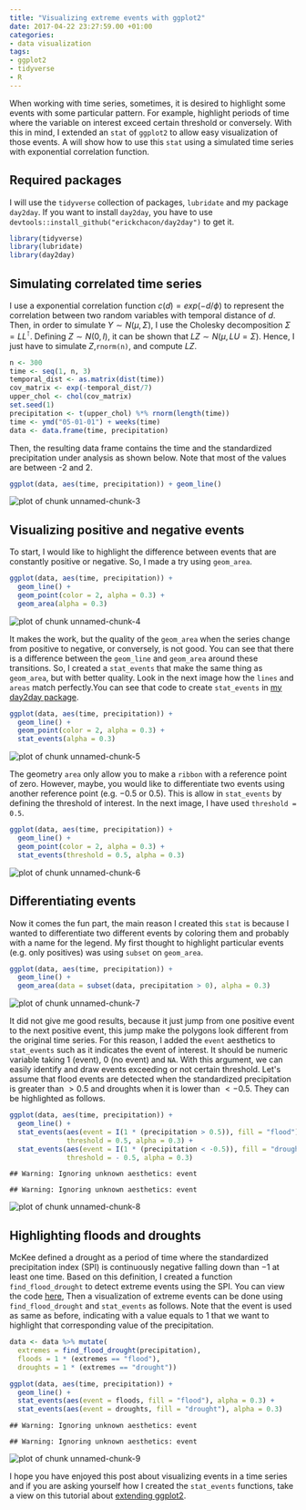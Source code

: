 ```yaml
---
title: "Visualizing extreme events with ggplot2"
date: 2017-04-22 23:27:59.00 +01:00
categories:
- data visualization
tags:
- ggplot2
- tidyverse
- R
---
```



When working with time series, sometimes, it is desired to highlight some events with some particular pattern. For example, highlight periods of time where the variable on interest exceed certain threshold or conversely. With this in mind, I extended an `stat` of `ggplot2` to allow easy visualization of those events. A will show how to use this `stat` using a simulated time series with exponential correlation function.

## Required packages

I will use the `tidyverse` collection of packages, `lubridate` and my package `day2day`. If you want to install `day2day`, you have to use `devtools::install_github("erickchacon/day2day")` to get it.


```r
library(tidyverse)
library(lubridate)
library(day2day)
```

## Simulating correlated time series

I use a exponential correlation function $c(d) = exp(-d/\phi)$ to represent the correlation between two random variables with temporal distance of $d$. Then, in order to simulate $Y \sim N(\mu, \Sigma)$, I use the Cholesky decomposition $\Sigma = LL^\intercal$. Defining $Z \sim N(0, I)$, it can be shown that $LZ \sim N(\mu, LU = \Sigma)$. Hence, I just have to simulate $Z$,`rnorm(n)`, and compute $LZ$.


```r
n <- 300
time <- seq(1, n, 3)
temporal_dist <- as.matrix(dist(time))
cov_matrix <- exp(-temporal_dist/7)
upper_chol <- chol(cov_matrix)
set.seed(1)
precipitation <- t(upper_chol) %*% rnorm(length(time))
time <- ymd("05-01-01") + weeks(time)
data <- data.frame(time, precipitation)
```

Then, the resulting data frame contains the time and the standardized precipitation under analysis as shown below. Note that most of the values are between -2 and 2.


```r
ggplot(data, aes(time, precipitation)) + geom_line()
```

![plot of chunk unnamed-chunk-3]({{site.baseurl}}/assets/images/2017-04-22-visualizing-extremes-unnamed-chunk-3-1.png)

## Visualizing positive and negative events

To start, I would like to highlight the difference between events that are constantly positive or negative. So, I made a try using `geom_area`.


```r
ggplot(data, aes(time, precipitation)) +
  geom_line() +
  geom_point(color = 2, alpha = 0.3) +
  geom_area(alpha = 0.3)
```

![plot of chunk unnamed-chunk-4]({{site.baseurl}}/assets/images/2017-04-22-visualizing-extremes-unnamed-chunk-4-1.png)

It makes the work, but the quality of the `geom_area` when the series change from positive to negative, or conversely, is not good. You can see that there is a difference between the `geom_line` and `geom_area` around these transitions. So, I created a `stat_events` that make the same thing as `geom_area`, but with better quality. Look in the next image how the `lines` and `areas` match perfectly.You can see that code to create `stat_events` in [my day2day package](https://github.com/ErickChacon/day2day/blob/5967cb0daa4e1237d6bcf73a0c3406e33bcf08f3/R/gg-adds.R#L143-L192).



```r
ggplot(data, aes(time, precipitation)) +
  geom_line() +
  geom_point(color = 2, alpha = 0.3) +
  stat_events(alpha = 0.3)
```

![plot of chunk unnamed-chunk-5]({{site.baseurl}}/assets/images/2017-04-22-visualizing-extremes-unnamed-chunk-5-1.png)

The geometry `area` only allow you to make a `ribbon` with a reference point of zero. However, maybe, you would like to differentiate two events using another reference point (e.g. $-0.5$ or $0.5$). This is allow in `stat_events` by defining the threshold of interest. In the next image, I have used `threshold = 0.5`.


```r
ggplot(data, aes(time, precipitation)) +
  geom_line() +
  geom_point(color = 2, alpha = 0.3) +
  stat_events(threshold = 0.5, alpha = 0.3)
```

![plot of chunk unnamed-chunk-6]({{site.baseurl}}/assets/images/2017-04-22-visualizing-extremes-unnamed-chunk-6-1.png)

## Differentiating events

Now it comes the fun part, the main reason I created this `stat` is because I wanted to differentiate two different events by coloring them and probably with a name for the legend. My first thought to highlight particular events (e.g. only positives) was using `subset` on `geom_area`.


```r
ggplot(data, aes(time, precipitation)) +
  geom_line() +
  geom_area(data = subset(data, precipitation > 0), alpha = 0.3)
```

![plot of chunk unnamed-chunk-7]({{site.baseurl}}/assets/images/2017-04-22-visualizing-extremes-unnamed-chunk-7-1.png)

It did not give me good results, because it just jump from one positive event to the next positive event, this jump make the polygons look different from the original time series. For this reason, I added the `event` aesthetics to `stat_events` such as it indicates the event of interest. It should be numeric variable taking $1$ (event), $0$ (no event) and `NA`. With this argument, we can easily identify and draw events exceeding or not certain threshold. Let's assume that flood events are detected when the standardized precipitation is greater than $>0.5$ and droughts when it is lower than $<-0.5$. They can be highlighted as follows.


```r
ggplot(data, aes(time, precipitation)) +
  geom_line() +
  stat_events(aes(event = I(1 * (precipitation > 0.5)), fill = "flood"),
              threshold = 0.5, alpha = 0.3) +
  stat_events(aes(event = I(1 * (precipitation < -0.5)), fill = "drought"),
              threshold = - 0.5, alpha = 0.3)
```

```
## Warning: Ignoring unknown aesthetics: event

## Warning: Ignoring unknown aesthetics: event
```

![plot of chunk unnamed-chunk-8]({{site.baseurl}}/assets/images/2017-04-22-visualizing-extremes-unnamed-chunk-8-1.png)

## Highlighting floods and droughts

McKee defined a drought as a period of time where the standardized precipitation index (SPI) is continuously negative falling down than $-1$ at least one time. Based on this definition, I created a function `find_flood_drought` to detect extreme events using the SPI. You can view the code [here](https://github.com/ErickChacon/day2day/blob/347d0774d89eed5c020834f8924ea9e94e17cbd7/R/spi-rain.R#L111-L132), Then a visualization of extreme events can be done using `find_flood_drought` and `stat_events` as follows. Note that the event is used as same as before, indicating with a value equals to $1$ that we want to highlight that corresponding value of the precipitation.


```r
data <- data %>% mutate(
  extremes = find_flood_drought(precipitation),
  floods = 1 * (extremes == "flood"),
  droughts = 1 * (extremes == "drought"))

ggplot(data, aes(time, precipitation)) +
  geom_line() +
  stat_events(aes(event = floods, fill = "flood"), alpha = 0.3) +
  stat_events(aes(event = droughts, fill = "drought"), alpha = 0.3)
```

```
## Warning: Ignoring unknown aesthetics: event

## Warning: Ignoring unknown aesthetics: event
```

![plot of chunk unnamed-chunk-9]({{site.baseurl}}/assets/images/2017-04-22-visualizing-extremes-unnamed-chunk-9-1.png)

I hope you have enjoyed this post about visualizing events in a time series and if you are asking yourself how I created the `stat_events` functions, take a view on this tutorial about [extending ggplot2](http://ggplot2.tidyverse.org/articles/extending-ggplot2.html).



